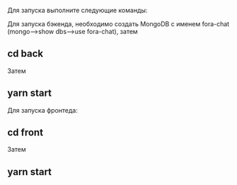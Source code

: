 Для запуска выполните следующие команды:

Для запуска бэкенда, необходимо создать MongoDB с именем fora-chat (mongo-->show dbs-->use fora-chat), затем

## cd back

Затем

## yarn start

Для запуска фронтеда:

## cd front

Затем

## yarn start
